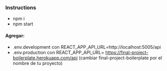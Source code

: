 ### Instructions
- npm i
- npm start

#### Agregar:
- .env.development con REACT_APP_API_URL=http://localhost:5005/api
- .env.production con REACT_APP_API_URL= https://final-project-boilerplate.herokuapp.com/api (cambiar final-project-boilerplate por el nombre de tu proyecto)

